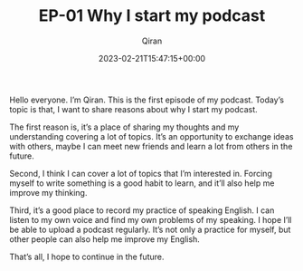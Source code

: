 ﻿---
title: EP-01 Why I start my podcast
author: Qiran
type: post
date: 2023-02-21T15:47:15+00:00
aliases: ["/ep-01-why-i-start-my-podcast/"]
xyz_twap:
  - 1
tags:
  - English

---
Hello everyone. I&#8217;m Qiran. This is the first episode of my podcast. Today&#8217;s topic is that, I want to share reasons about why I start my podcast.

The first reason is, it&#8217;s a place of sharing my thoughts and my understanding covering a lot of topics. It&#8217;s an opportunity to exchange ideas with others, maybe I can meet new friends and learn a lot from others in the future.

Second, I think I can cover a lot of topics that I&#8217;m interested in. Forcing myself to write something is a good habit to learn, and it&#8217;ll also help me improve my thinking.

Third, it&#8217;s a good place to record my practice of speaking English. I can listen to my own voice and find my own problems of my speaking. I hope I&#8217;ll be able to upload a podcast regularly. It&#8217;s not only a practice for myself, but other people can also help me improve my English.

That&#8217;s all, I hope to continue in the future.
